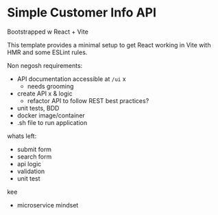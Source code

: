 # Simple Customer Info API

Bootstrapped w React + Vite

This template provides a minimal setup to get React working in Vite with HMR and some ESLint rules.

Non negosh requirements:

-   API documentation accessible at `/ui` x
    -   needs grooming
-   create API x & logic
    -   refactor API to follow REST best practices?
-   unit tests, BDD
-   docker image/container
-   .sh file to run application

whats left:

-   submit form
-   search form
-   api logic
-   validation
-   unit test

kee

-   microservice mindset
